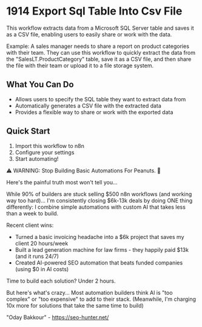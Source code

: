 # 1914 Export Sql Table Into Csv File

This workflow extracts data from a Microsoft SQL Server table and saves it as a CSV file, enabling users to easily share or work with the data.

Example: A sales manager needs to share a report on product categories with their team. They can use this workflow to quickly extract the data from the "SalesLT.ProductCategory" table, save it as a CSV file, and then share the file with their team or upload it to a file storage system.

## What You Can Do
- Allows users to specify the SQL table they want to extract data from
- Automatically generates a CSV file with the extracted data
- Provides a flexible way to share or work with the exported data

## Quick Start
1. Import this workflow to n8n
2. Configure your settings
3. Start automating!

⚠️ WARNING: Stop Building Basic Automations For Peanuts. 🚫

Here's the painful truth most won't tell you...

While 90% of builders are stuck selling $500 n8n workflows (and working way too hard)...
I'm consistently closing $6k-13k deals by doing ONE thing differently:
I combine simple automations with custom AI that takes less than a week to build.

Recent client wins:
* Turned a basic invoicing headache into a $6k project that saves my client 20 hours/week
* Built a lead generation machine for law firms - they happily paid $13k (and it runs 24/7)
* Created AI-powered SEO automation that beats funded companies (using $0 in AI costs)

Time to build each solution? Under 2 hours.

But here's what's crazy...
Most automation builders think AI is "too complex" or "too expensive" to add to their stack.
(Meanwhile, I'm charging 10x more for solutions that take the same time to build)

"Oday Bakkour" - https://seo-hunter.net/
